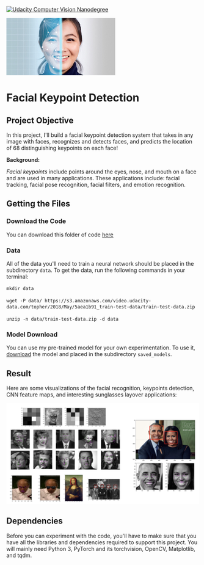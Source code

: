 [![Udacity Computer Vision Nanodegree](http://tugan0329.bitbucket.io/imgs/github/cvnd.svg)](https://www.udacity.com/course/computer-vision-nanodegree--nd891)

![header](images/readme.jpg)

# Facial Keypoint Detection

## Project Objective

In this project, I'll build a facial keypoint detection system that takes in any image with faces, recognizes and detects faces, and predicts the location of 68 distinguishing keypoints on each face!

__Background:__

_Facial keypoints_ include points around the eyes, nose, and mouth on a face and are used in many applications. These applications include: facial tracking, facial pose recognition, facial filters, and emotion recognition. 


## Getting the Files

### Download the Code

You can download this folder of code [here](https://tugan0329.bitbucket.io/downloads/udacity/cv/p1-facial-keypoint-detection.zip)

### Data

All of the data you'll need to train a neural network should be placed in the subdirectory `data`. To get the data, run the following commands in your terminal:

```
mkdir data

wget -P data/ https://s3.amazonaws.com/video.udacity-data.com/topher/2018/May/5aea1b91_train-test-data/train-test-data.zip

unzip -n data/train-test-data.zip -d data
```

### Model Download

You can use my pre-trained model for your own experimentation. To use it, [download](https://www.dropbox.com/s/peuk41xdy90z51o/keypoints_model.pt?raw=1) the model and placed in the subdirectory `saved_models`.

## Result

Here are some visualizations of the facial recognition, keypoints detection, CNN feature maps, and interesting sunglasses layover applications:

![Facial Keypoint Detection](images/result.png)


## Dependencies

Before you can experiment with the code, you'll have to make sure that you have all the libraries and dependencies required to support this project. You will mainly need Python 3, PyTorch and its torchvision, OpenCV, Matplotlib, and tqdm.


